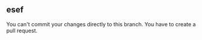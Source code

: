 ## esef

You can't commit your changes directly to this branch. You have to create a pull request.


